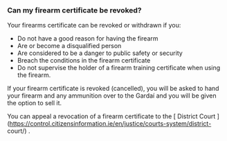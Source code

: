 ###  **Can my firearm certificate be revoked?**

Your firearms certificate can be revoked or withdrawn if you:

  * Do not have a good reason for having the firearm 
  * Are or become a disqualified person 
  * Are considered to be a danger to public safety or security 
  * Breach the conditions in the firearm certificate 
  * Do not supervise the holder of a firearm training certificate when using the firearm. 

If your firearm certificate is revoked (cancelled), you will be asked to hand
your firearm and any ammunition over to the Gardaí and you will be given the
option to sell it.

You can appeal a revocation of a firearm certificate to the [ District Court
](https://control.citizensinformation.ie/en/justice/courts-system/district-
court/) .
